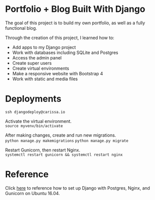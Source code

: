 # Portfolio + Blog Built With Django

The goal of this project is to build my own portfolio, as well as a fully functional blog.

Through the creation of this project, I learned how to:
  * Add apps to my Django project
  * Work with databases including SQLite and Postgres
  * Access the admin panel
  * Create super users 
  * Create virtual environments 
  * Make a responsive website with Bootstrap 4
  * Work with static and media files 

# Deployments

`ssh djangodeploy@carissa.io`

Activate the virtual environment.<br>
`source myvenv/bin/activate`

After making changes, create and run new migrations.<br>
`python manage.py makemigrations`
`python manage.py migrate`

Restart Gunicorn, then restart Nginx.<br>
`systemctl restart gunicorn && systemctl restart nginx`

# Reference
Click [here](https://www.digitalocean.com/community/tutorials/how-to-set-up-django-with-postgres-nginx-and-gunicorn-on-ubuntu-16-04) to reference how to set up Django with Postgres, Nginx, and Gunicorn on Ubuntu 16.04.
